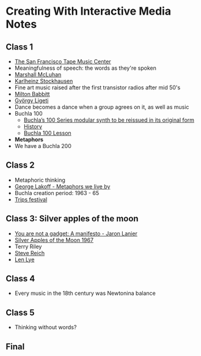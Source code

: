 # Creating With Interactive Media Notes

## Class 1
* [The San Francisco Tape Music Center](https://www.amazon.com/Francisco-Tape-Music-Center-Counterculture/dp/0520256174/ref=tmm_pap_swatch_0?_encoding=UTF8&qid=&sr=)
* Meaningfulness of speech: the words as they're spoken
* [Marshall McLuhan](https://en.wikipedia.org/wiki/Marshall_McLuhan)
* [Karlheinz Stockhausen](https://en.wikipedia.org/wiki/Karlheinz_Stockhausen)
* Fine art music raised after the first transistor radios after mid 50's
* [Milton Babbitt](https://en.wikipedia.org/wiki/Milton_Babbitt)
* [György Ligeti](https://en.wikipedia.org/wiki/György_Ligeti)
* Dance becomes a dance when a group agrees on it, as well as music
* Buchla 100
    * [Buchla’s 100 Series modular synth to be reissued in its original form](https://www.musicradar.com/news/buchlas-100-series-modular-synth-to-be-reissued-in-its-original-form)
    * [History](https://buchla.com/history/)
    * [Buchla 100 Lesson](https://www.youtube.com/watch?v=g4xrRjzim8U)
* **Metaphors**
* We have a Buchla 200

## Class 2
* Metaphoric thinking
* [George Lakoff - Metaphors we live by](https://www.amazon.com/Metaphors-We-Live-George-Lakoff/dp/0226468011?SubscriptionId=AKIAILSHYYTFIVPWUY6Q&tag=duckduckgo-d-20&linkCode=xm2&camp=2025&creative=165953&creativeASIN=0226468011)
* Buchla creation period: 1963 - 65
* [Trips festival](https://trps.org/2016/01/22/trips-festival-1966-documentary/)

## Class 3: Silver apples of the moon
* [You are not a gadget: A manifesto - Jaron Lanier](https://www.amazon.com/You-Are-Not-Gadget-Manifesto/dp/0307389979)
* [Silver Apples of the Moon 1967](https://www.youtube.com/watch?v=EelvKqhu1M4)
* Terry Riley
* [Steve Reich](https://en.wikipedia.org/wiki/Steve_Reich)
* [Len Lye](https://en.wikipedia.org/wiki/Len_Lye)

## Class 4
* Every music in the 18th century was Newtonina balance

## Class 5
* Thinking without words?

## Final